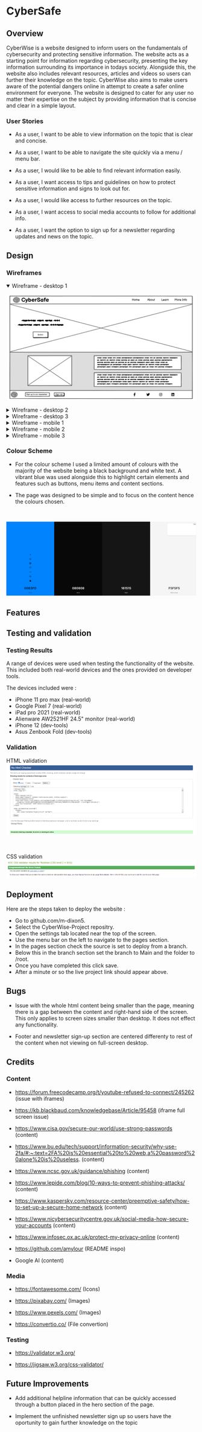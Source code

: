 # CyberSafe

## Overview
CyberWise is a website designed to inform users on the fundamentals of cybersecurity and  protecting sensitive information. The website acts as a starting point for information regarding cybersecurity, presenting the key information surrounding its importance in todays society. Alongside this, the website also includes relevant resources, articles and videos so users can further their knowledge on the topic. CyberWise also aims to make users aware of the potential dangers online in attempt to create a safer online environment for everyone. The website is designed to cater for any user no matter their expertise on the subject by providing information that is concise and clear in a simple layout.

### User Stories

- As a user, I want to be able to view information on the topic that is clear and concise.

- As a user, I want to be able to navigate the site quickly via a menu / menu bar.

- As a user, I would like to be able to find relevant information easily.

- As a user, I want access to tips and guidelines on how to protect sensitive information and signs to look out for.

- As a user, I would like access to further resources on the topic.

- As a user, I want access to social media accounts to follow for additional info.

- As a user, I want the option to sign up for a newsletter regarding updates and news on the topic.

## Design

### Wireframes
<details open>
<summary>Wireframe - desktop 1</summary>

![desktop 1](docs/assets/Desktop-wireframe-1.PNG)
</details>

<details>
<summary>Wireframe - desktop 2</summary>

![desktop 2](docs/assets/Desktop-wireframe-2.PNG)
</details>

<details>
<summary>Wireframe - desktop 3</summary>

![desktop 3](docs/assets/Desktop-wireframe-3.PNG)
</details>

<details>
<summary>Wireframe - mobile 1</summary>

![mobile 1](docs/assets/Mobile-wireframe-1.PNG)
</details>

<details>
<summary>Wireframe - mobile 2</summary>

![mobile 2](docs/assets/Mobile-wireframe-2.PNG)
</details>

<details>
<summary>Wireframe - mobile 3</summary>

![mobile 3](docs/assets/Mobile-wireframe-3.PNG)
</details>

### Colour Scheme
- For the colour scheme I used a limited amount of colours with the majority of the website being a black background and white text. A vibrant blue was used alongside this to highlight certain elements and features such as buttons, menu items and content sections. 

- The page was designed to be simple and to focus on the content hence the colours chosen.

 <br />

![Screenshot of colour palette](docs/assets/Colour-palette.PNG)

## Features


## Testing and validation

### Testing Results
A range of devices were used when testing the functionality of the website. This included both real-world devices and the ones provided on developer tools.

The devices included were :

- iPhone 11 pro max (real-world)
- Google Pixel 7 (real-world)
- iPad pro 2021 (real-world)
- Alienware AW2521HF 24.5" monitor (real-world)
- iPhone 12 (dev-tools)
- Asus Zenbook Fold (dev-tools)

### Validation
HTML validation
![Screenshot of html validation](docs/assets/html-validation-cyberwise.PNG)

</br>

CSS validation
![Screenshot of css validation](docs/assets/css-validation-cyberwise.PNG)

## Deployment
Here are the steps taken to deploy the website :

- Go to github.com/m-dixon5.
- Select the CyberWise-Project repositry.
- Open the settings tab located near the top of the screen.
- Use the menu bar on the left to navigate to the pages section.
- In the pages section check the source is set to deploy from a branch.
- Below this in the branch section set the branch to Main and the folder to /root.
- Once you have completed this click save.
- After a minute or so the live project link should appear above.

## Bugs

- Issue with the whole html content being smaller than the page, meaning there is a gap between the content and right-hand side of the screen. This only applies to screen sizes smaller than desktop. It does not effect any functionality.

- Footer and newsletter sign-up section are centered differenty to rest of the content when not viewing on full-screen desktop.

## Credits

### Content
- https://forum.freecodecamp.org/t/youtube-refused-to-connect/245262 (issue with iframes)

- https://kb.blackbaud.com/knowledgebase/Article/95458 (iframe full screen issue)

- https://www.cisa.gov/secure-our-world/use-strong-passwords (content)

- https://www.bu.edu/tech/support/information-security/why-use-2fa/#:~:text=2FA%20is%20essential%20to%20web,a%20password%20alone%20is%20useless. (content)

- https://www.ncsc.gov.uk/guidance/phishing (content)

- https://www.lepide.com/blog/10-ways-to-prevent-phishing-attacks/ (content)

- https://www.kaspersky.com/resource-center/preemptive-safety/how-to-set-up-a-secure-home-network (content)

- https://www.nicybersecuritycentre.gov.uk/social-media-how-secure-your-accounts (content)

- https://www.infosec.ox.ac.uk/protect-my-privacy-online (content)

- https://github.com/amylour (README inspo)

- Google AI (content)

### Media

- https://fontawesome.com/ (Icons)

- https://pixabay.com/ (Images)

- https://www.pexels.com/ (Images)

- https://convertio.co/ (File convertion)

### Testing
- https://validator.w3.org/

- https://jigsaw.w3.org/css-validator/



## Future Improvements

- Add additional helpline information that can be quickly accessed through a button placed in the hero section of the page.

- Implement the unfinished newsletter sign up so users have the oportunity to gain further knowledge on the topic
